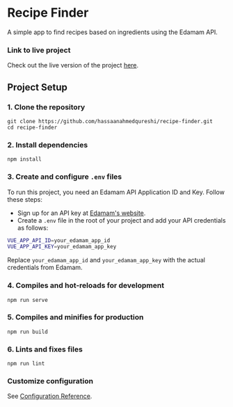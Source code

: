
# Recipe Finder

A simple app to find recipes based on ingredients using the Edamam API.


### Link to live project

Check out the live version of the project [here](https://hassaanahmedqureshi.github.io/recipe-finder/).


## Project Setup

### 1. Clone the repository
```
git clone https://github.com/hassaanahmedqureshi/recipe-finder.git
cd recipe-finder
```

### 2. Install dependencies
```
npm install
```

### 3. Create and configure `.env` files

To run this project, you need an Edamam API Application ID and Key. Follow these steps:

- Sign up for an API key at [Edamam's website](https://developer.edamam.com/).
- Create a `.env` file in the root of your project and add your API credentials as follows:

```bash
VUE_APP_API_ID=your_edamam_app_id
VUE_APP_API_KEY=your_edamam_app_key
```

Replace `your_edamam_app_id` and `your_edamam_app_key` with the actual credentials from Edamam.

### 4. Compiles and hot-reloads for development
```
npm run serve
```

### 5. Compiles and minifies for production
```
npm run build
```

### 6. Lints and fixes files
```
npm run lint
```

### Customize configuration
See [Configuration Reference](https://cli.vuejs.org/config/).
